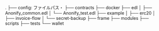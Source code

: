 .
├── config: ファイルパス・
├── contracts
├── docker
├── edl
│   ├── Anonify_common.edl
│   └── Anonify_test.edl
├── example
│   ├── erc20
│   ├── invoice-flow
│   └── secret-backup
├── frame
├── modules
├── scripts
├── tests
└── wallet
